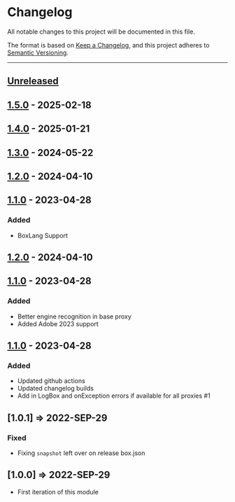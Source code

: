 # Changelog

All notable changes to this project will be documented in this file.

The format is based on [Keep a Changelog](https://keepachangelog.com/en/1.0.0/),
and this project adheres to [Semantic Versioning](https://semver.org/spec/v2.0.0.html).

* * *

## [Unreleased]

## [1.5.0] - 2025-02-18

## [1.4.0] - 2025-01-21

## [1.3.0] - 2024-05-22

## [1.2.0] - 2024-04-10

## [1.1.0] - 2023-04-28

### Added

- BoxLang Support

## [1.2.0] - 2024-04-10

## [1.1.0] - 2023-04-28

### Added

- Better engine recognition in base proxy
- Added Adobe 2023 support

## [1.1.0] - 2023-04-28

### Added

- Updated github actions
- Updated changelog builds
- Add in LogBox and onException errors if available for all proxies #1

## [1.0.1] => 2022-SEP-29

### Fixed

- Fixing `snapshot` left over on release box.json

## [1.0.0] => 2022-SEP-29

- First iteration of this module

[Unreleased]: https://github.com/coldbox-modules/cbproxies/compare/v1.5.0...HEAD

[1.5.0]: https://github.com/coldbox-modules/cbproxies/compare/v1.4.0...v1.5.0

[1.4.0]: https://github.com/coldbox-modules/cbproxies/compare/v1.3.0...v1.4.0

[1.3.0]: https://github.com/coldbox-modules/cbproxies/compare/v1.2.0...v1.3.0

[1.2.0]: https://github.com/coldbox-modules/cbproxies/compare/v1.1.0...v1.2.0

[1.1.0]: https://github.com/coldbox-modules/cbproxies/compare/cdf15f9ab43d3cc79ac41b336bfe67f75f17ae06...v1.1.0
